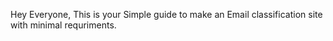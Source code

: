 Hey Everyone, This is your Simple guide to make an Email classification site with minimal requriments.
